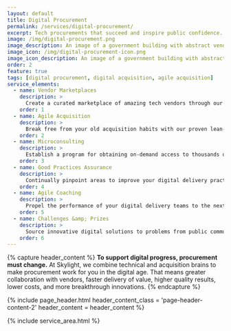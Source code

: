 ```yaml
---
layout: default
title: Digital Procurement
permalink: /services/digital-procurement/
excerpt: Tech procurements that succeed and inspire public confidence.
image: /img/digital-procurement.png
image_description: An image of a government building with abstract vendor icons around it.
image_icon: /img/digital-procurement-icon.png
image_icon_description: An image of a government building with abstract vendor icons around it.
order: 2
feature: true
tags: [digital procurement, digital acquisition, agile acquisition]
service_elements:
  - name: Vendor Marketplaces
    description: >
      Create a curated marketplace of amazing tech vendors through our lauded experience with innovative procurement approaches such as technical challenges.
    order: 1
  - name: Agile Acquisition
    description: >
      Break free from your old acquisition habits with our proven lean-agile approach to software-based acquisitions, which we pioneered.
    order: 2
  - name: Microconsulting
    description: >
      Establish a program for obtaining on-demand access to thousands of digital experts, such as designers and developers, through the creative and compliant use of micropurchasing procurement authorities, which we pioneered.
    order: 3
  - name: Good Practices Assurance
    description: >
      Continually pinpoint areas to improve your digital delivery practices where contractors are involved via our integrated approach to conducting UX audits, architecture/code audits, and lean-agile health checks.
    order: 4
  - name: Agile Coaching
    description: >
      Propel the performance of your digital delivery teams to the next level and beyond through our proven ability to coach at at all levels of your organization (executive, portfolio, program, team, and technical).
    order: 5
  - name: Challenges &amp; Prizes
    description: >
      Source innovative digital solutions to problems from public communities through the use of challenge and prize competitions.
    order: 6
---
```


{% capture header_content %}
  <strong>To support digital progress, procurement must change.</strong> At Skylight, we combine technical and acquisition brains to make procurement work for you in the digital age. That means greater collaboration with vendors, faster delivery of value, higher quality results, lower costs, and more breakthrough innovations.
{% endcapture %}

{% include page_header.html
  header_content_class = 'page-header-content-2'
  header_content = header_content
%}

{% include service_area.html %}
